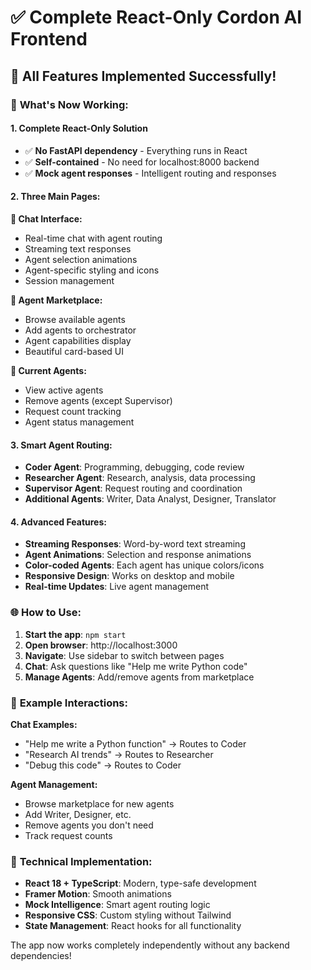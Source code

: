 # ✅ Complete React-Only Cordon AI Frontend

## 🎉 **All Features Implemented Successfully!**

### 🚀 **What's Now Working:**

#### **1. Complete React-Only Solution**
- ✅ **No FastAPI dependency** - Everything runs in React
- ✅ **Self-contained** - No need for localhost:8000 backend
- ✅ **Mock agent responses** - Intelligent routing and responses

#### **2. Three Main Pages:**

**💬 Chat Interface:**
- Real-time chat with agent routing
- Streaming text responses
- Agent selection animations
- Agent-specific styling and icons
- Session management

**🏪 Agent Marketplace:**
- Browse available agents
- Add agents to orchestrator
- Agent capabilities display
- Beautiful card-based UI

**👥 Current Agents:**
- View active agents
- Remove agents (except Supervisor)
- Request count tracking
- Agent status management

#### **3. Smart Agent Routing:**
- **Coder Agent**: Programming, debugging, code review
- **Researcher Agent**: Research, analysis, data processing
- **Supervisor Agent**: Request routing and coordination
- **Additional Agents**: Writer, Data Analyst, Designer, Translator

#### **4. Advanced Features:**
- **Streaming Responses**: Word-by-word text streaming
- **Agent Animations**: Selection and response animations
- **Color-coded Agents**: Each agent has unique colors/icons
- **Responsive Design**: Works on desktop and mobile
- **Real-time Updates**: Live agent management

### 🌐 **How to Use:**

1. **Start the app**: `npm start`
2. **Open browser**: http://localhost:3000
3. **Navigate**: Use sidebar to switch between pages
4. **Chat**: Ask questions like "Help me write Python code"
5. **Manage Agents**: Add/remove agents from marketplace

### 🎯 **Example Interactions:**

**Chat Examples:**
- "Help me write a Python function" → Routes to Coder
- "Research AI trends" → Routes to Researcher
- "Debug this code" → Routes to Coder

**Agent Management:**
- Browse marketplace for new agents
- Add Writer, Designer, etc.
- Remove agents you don't need
- Track request counts

### 🔧 **Technical Implementation:**

- **React 18 + TypeScript**: Modern, type-safe development
- **Framer Motion**: Smooth animations
- **Mock Intelligence**: Smart agent routing logic
- **Responsive CSS**: Custom styling without Tailwind
- **State Management**: React hooks for all functionality

The app now works completely independently without any backend dependencies!
